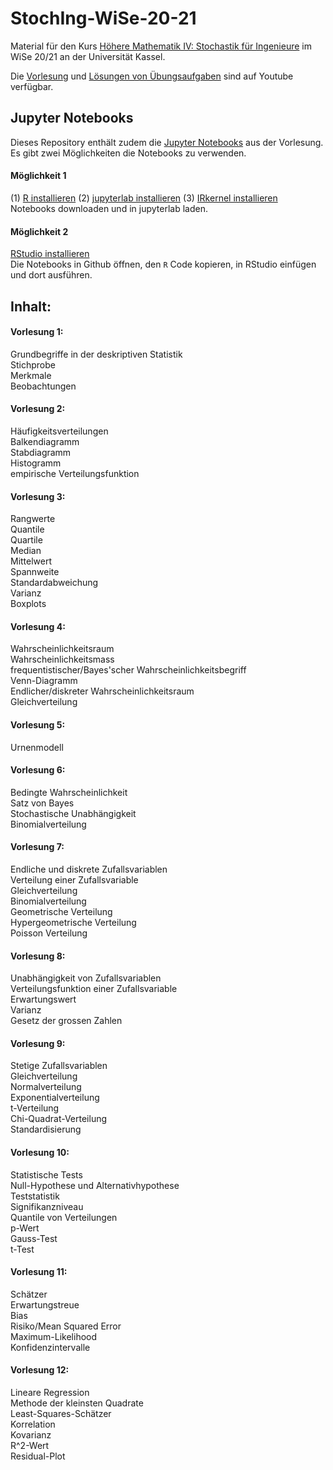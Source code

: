 # StochIng-WiSe-20-21

Material für den Kurs [Höhere Mathematik IV: Stochastik für Ingenieure](https://portal.uni-kassel.de/qisserver/rds?state=verpublish&status=init&vmfile=no&publishid=177662&moduleCall=webInfo&publishConfFile=webInfo&publishSubDir=veranstaltung) im WiSe 20/21 an der Universität Kassel.

Die [Vorlesung](https://www.youtube.com/playlist?list=PLIIRjhhOmUg9GPqUfvdhS0fU6XJ_b7YxT) und [Lösungen von Übungsaufgaben](https://www.youtube.com/playlist?list=PLIIRjhhOmUg8jyt5kQQpSBhHkLqykpnhJ) sind auf Youtube verfügbar.

## Jupyter Notebooks

Dieses Repository enthält zudem die [Jupyter Notebooks](https://github.com/PBrdng/StochIng-WiSe-20-21/tree/main/Notebooks) aus der Vorlesung.<br>
Es gibt zwei Möglichkeiten die Notebooks zu verwenden.


#### Möglichkeit 1

(1) [R installieren](https://www.r-project.org) (2) [jupyterlab installieren](https://jupyterlab.readthedocs.io/en/stable/getting_started/installation.html) (3) [IRkernel installieren](https://github.com/IRkernel/IRkernel)<br>
Notebooks downloaden und in jupyterlab laden.


#### Möglichkeit 2

[RStudio installieren](https://rstudio.com/products/rstudio/download/)<br>
Die Notebooks in Github öffnen, den `R` Code kopieren, in RStudio einfügen und dort ausführen.



## Inhalt:

#### Vorlesung 1:
Grundbegriffe in der deskriptiven Statistik<br>
Stichprobe<br>
Merkmale<br>
Beobachtungen

#### Vorlesung 2:
Häufigkeitsverteilungen<br>
Balkendiagramm<br>
Stabdiagramm<br>
Histogramm<br>
empirische Verteilungsfunktion

#### Vorlesung 3:
Rangwerte<br>
Quantile<br>
Quartile<br>
Median<br>
Mittelwert<br>
Spannweite<br>
Standardabweichung<br>
Varianz<br>
Boxplots

#### Vorlesung 4:
Wahrscheinlichkeitsraum<br>
Wahrscheinlichkeitsmass<br>
frequentistischer/Bayes'scher Wahrscheinlichkeitsbegriff<br>
Venn-Diagramm<br>
Endlicher/diskreter Wahrscheinlichkeitsraum<br>
Gleichverteilung

#### Vorlesung 5:
Urnenmodell<br>

#### Vorlesung 6:
Bedingte Wahrscheinlichkeit<br>
Satz von Bayes<br>
Stochastische Unabhängigkeit<br>
Binomialverteilung

#### Vorlesung 7:
Endliche und diskrete Zufallsvariablen<br>
Verteilung einer Zufallsvariable<br>
Gleichverteilung<br>
Binomialverteilung<br>
Geometrische Verteilung<br>
Hypergeometrische Verteilung<br>
Poisson Verteilung

#### Vorlesung 8:
Unabhängigkeit von Zufallsvariablen<br>
Verteilungsfunktion einer Zufallsvariable<br>
Erwartungswert<br>
Varianz<br>
Gesetz der grossen Zahlen

#### Vorlesung 9:
Stetige Zufallsvariablen<br>
Gleichverteilung<br>
Normalverteilung<br>
Exponentialverteilung<br>
t-Verteilung<br>
Chi-Quadrat-Verteilung<br>
Standardisierung

#### Vorlesung 10:
Statistische Tests<br>
Null-Hypothese und Alternativhypothese<br>
Teststatistik<br>
Signifikanzniveau<br>
Quantile von Verteilungen<br>
p-Wert<br>
Gauss-Test<br>
t-Test

#### Vorlesung 11:
Schätzer<br>
Erwartungstreue<br>
Bias<br>
Risiko/Mean Squared Error<br>
Maximum-Likelihood<br>
Konfidenzintervalle

#### Vorlesung 12:
Lineare Regression<br>
Methode der kleinsten Quadrate<br>
Least-Squares-Schätzer<br>
Korrelation<br>
Kovarianz<br>
R^2-Wert<br>
Residual-Plot
